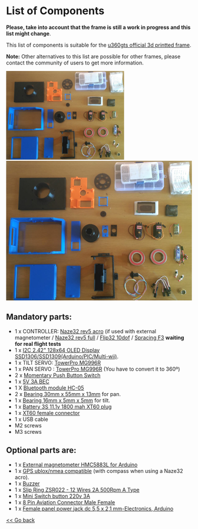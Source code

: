 # List of Components

**Please, take into account that the frame is still a work in progress and this list might change**.

This list of components is suitable for the [u360gts official 3d printted frame](https://github.com/raul-ortega/u360gts/blob/master/wiki/hardware-frame.md).

**Note:** Other alternatives to this list are possible for other frames, please contact the community of users to get more information. 

<img src="img/u360_gts_official_frame_list_of_components.jpeg" width="320" />

<img src="img/u360_gts_official_frame_list_of_components.jpeg" width="640" />

## Mandatory parts:

- 1 x CONTROLLER: [Naze32 rev5 acro](http://www.surveilzone.com/NAZE-32-Full-6DOF-REV-5-Flight-Controller-Board-g-1462) (if used with external magnetometer / [Naze32 rev5 full]() / [Flip32 10dof]() / [Spracing F3]() **waiting for real flight tests**
- 1 x [I2C 2.42" 128x64 OLED Display SSD1306/SSD1309(Arduino/PIC/Multi-wii)](https://a.aliexpress.com/_BTcMTr).
- 1 x TILT SERVO: [TowerPro MG996R](https://www.banggood.com/TowerPro-MG996R-Metal-Gear-Digital-High-Torque-Servo-55g-p-982287.html?p=LH07161453356201504A)
- 1 x PAN SERVO : [TowerPro MG996R](https://www.banggood.com/TowerPro-MG996R-Metal-Gear-Digital-High-Torque-Servo-55g-p-982287.html?p=LH07161453356201504A) (You have to convert it to 360º)
- 2 x [Momentary Push Button Switch ](https://www.banggood.com/5Pcs-DC-50V-0_5A-Red-Knob-Momentary-Push-Button-Switch-p-1114676.html?p=LH07161453356201504A)
- 1 x [5V 3A BEC](https://www.banggood.com/HENGE-UBEC-6V-6A-2-6S-Lipo-NiMh-Battery-Switch-Mode-BEC-p-1099336.html?p=LH07161453356201504A)
- 1 X [Bluetooth module HC-05](https://www.banggood.com/5Pcs-HC-05-Wireless-Bluetooth-Serial-Transceiver-Module-For-Arduino-p-959211.html?p=LH07161453356201504A)
- 2 x [Bearing 30mm x 55mm x 13mm](https://www.amazon.es/dp/B00TX2VJ60/) for pan.
- 1 x [Bearing 16mm x 5mm x 5mm](https://www.amazon.com/Bearing-Shielded-Miniature-Bearings-VXB/dp/B002BBCNG0) for tilt.
- 1 x [Battery 3S 11.1v 1800 mah XT60 plug](https://www.banggood.com/Charsoon-11_1V-1800mAh-50C-3S-Lipo-Battery-XT60-Plug-With-Strap-p-1124938.html?p=LH07161453356201504A)
- 1 x [XT60 female connector](https://www.banggood.com/2Pcs-XT60-500V-30A-Male-Female-Bullet-Connectors-Plug-Sockets-p-1257166.html?p=LH07161453356201504A)
- 1 x USB cable
- M2 screws
- M3 screws
    
## Optional parts are:
- 1 x [External magnetometer HMC5883L for Arduino](https://www.ebay.es/itm/Modulo-brujula-digital-GY-271-Arduino-Compas-Magnetometro-HMC5883L-5883-M0061/202030420309)
- 1 x [GPS ublox/nmea compatible](https://www.banggood.com/BS-880-Flight-Control-GPS-Module-With-HMC5883L-Electric-Compass-For-APM-2_5-2_6-pixhawk-p-995591.html?p=LH07161453356201504A) (with compass when using a Naze32 acro).
- 1 x [Buzzer](https://www.banggood.com/10Pcs-5V-Electromagnetic-Active-Buzzer-Continuous-Beep-Continuously-p-943524.html?p=LH07161453356201504A)
- 1 x [Slip Ring ZSR022 - 12 Wires 2A 500Rpm A Type](https://es.aliexpress.com/item/ZSR022-12A-12-Channel-2A-Electrical-Collector-Slip-Ring-Rotating-Connector-slip-rings-for-High-Speed/32816156509.html)
- 1 x [Mini Switch button 220v 3A](https://www.ebay.com/itm/2x-MINI-interruptor-NEGRO-panel-empotrable-on-off-boton-2-posiciones-220v-3A/232138676950)
- 1 x [8 Pin Aviation Connector Male Female ](https://www.amazon.com/dp/B077485NWB) 
- 1 x [Female panel power jack dc 5,5 x 2,1 mm-Electronics, Arduino](https://www.ebay.com/itm/2-x-Conector-Hembra-Panel-Power-Jack-DC-5-5-x-2-1-mm-Electronica-arduino/181943263506)

[<< Go back](README.md)
